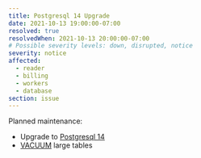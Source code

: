 ```yaml
---
title: Postgresql 14 Upgrade
date: 2021-10-13 19:00:00-07:00
resolved: true
resolvedWhen: 2021-10-13 20:00:00-07:00
# Possible severity levels: down, disrupted, notice
severity: notice
affected:
  - reader
  - billing
  - workers
  - database
section: issue
---
```


Planned maintenance:

- Upgrade to [Postgresql 14](https://www.postgresql.org/docs/14/release-14.html)
- [VACUUM](https://www.postgresql.org/docs/current/sql-vacuum.html) large tables

